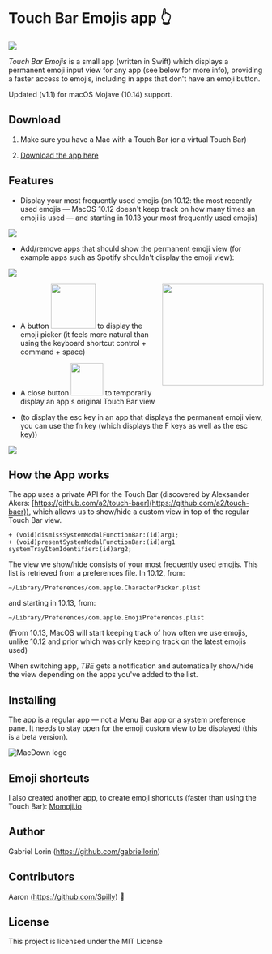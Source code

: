 # Touch Bar Emojis app 👆

![](README-images/touchbaremojis-gif4.gif)

*Touch Bar Emojis* is a small app (written in Swift) which displays a permanent emoji input view for any app (see below for more info), providing a faster access to emojis, including in apps that don't have an emoji button.

Updated (v1.1) for macOS Mojave (10.14) support.

## Download

1. Make sure you have a Mac with a Touch Bar (or a virtual Touch Bar)

2. [Download the app here](https://github.com/gabriellorin/touch-bar-emojis/releases/download/1.1/TouchBarEmojis.app.zip)

## Features

* Display your most frequently used emojis (on 10.12: the most recently used emojis — MacOS 10.12 doesn't keep track on how many times an emoji is used — and starting in 10.13 your most frequently used emojis)

![](README-images/touchbaremojis-gif.gif)

* Add/remove apps that should show the permanent emoji view (for example apps such as Spotify shouldn't display the emoji view):

![](README-images/touchbaremojis-screenshot.png)

<img align="right" width="200px" src="README-images/touchbaremojis-character-viewer.gif">

* A button <img width="88px" src="README-images/touchbaremojis-emojis.png"> to display the emoji picker (it feels more natural than using the keyboard shortcut control + command + space)

* A close button <img width="64px" src="README-images/touchbaremojis-close.png"> to temporarily display an app's original Touch Bar view

* (to display the esc key in an app that displays the permanent emoji view, you can use the fn key (which displays the F keys as well as the esc key))

![](README-images/touchbaremojis-f-keys.png)

## How the App works

The app uses a private API for the Touch Bar (discovered by Alexsander Akers: [https://github.com/a2/touch-baer](https://github.com/a2/touch-baer)), which allows us to show/hide a custom view in top of the regular Touch Bar view.

```
+ (void)dismissSystemModalFunctionBar:(id)arg1;
+ (void)presentSystemModalFunctionBar:(id)arg1 systemTrayItemIdentifier:(id)arg2;
```

The view we show/hide consists of your most frequently used emojis. This list is retrieved from a preferences file. In 10.12, from:
```
~/Library/Preferences/com.apple.CharacterPicker.plist
```

and starting in 10.13, from:
```
~/Library/Preferences/com.apple.EmojiPreferences.plist
```

(From 10.13, MacOS will start keeping track of how often we use emojis, unlike 10.12 and prior which was only keeping track on the latest emojis used)

When switching app, *TBE* gets a notification and automatically show/hide the view depending on the apps you've added to the list.


## Installing

The app is a regular app — not a Menu Bar app or a system preference pane. It needs to stay open for the emoji custom view to be displayed (this is a beta version).

![MacDown logo](README-images/touchbaremojis-emojiicon.png)

## Emoji shortcuts

I also created another app, to create emoji shortcuts (faster than using the Touch Bar): [Momoji.io](https://momoji.io)

## Author

Gabriel Lorin (https://github.com/gabriellorin)

## Contributors

Aaron (https://github.com/Spilly) 🙌

## License

This project is licensed under the MIT License


